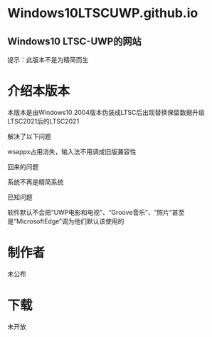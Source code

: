 # Windows10LTSCUWP.github.io
## Windows10 LTSC-UWP的网站
提示：此版本不是为精简而生
# 介绍本版本
本版本是由Windows10 2004版本伪装成LTSC后出现替换保留数据升级LTSC2021后的LTSC2021

解决了以下问题

wsappx占用消失，输入法不用调成旧版兼容性

回来的问题

系统不再是精简系统

已知问题

软件默认不会把“UWP电影和电视”、“Groove音乐”、“照片”甚至是“MicrosoftEdge”调为他们默认该使用的

# 制作者
未公布

# 下载
未开放
